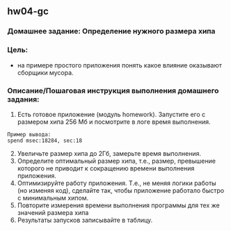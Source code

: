 ## hw04-gc

### Домашнее задание: Определение нужного размера хипа

### Цель:
- на примере простого приложения понять какое влияние оказывают сборщики мусора.

### Описание/Пошаговая инструкция выполнения домашнего задания:
1) Есть готовое приложение (модуль homework). Запустите его с размером хипа 256 Мб и посмотрите в логе время выполнения.
``` 
Пример вывода:
spend msec:18284, sec:18
```
2) Увеличьте размер хипа до 2Гб, замерьте время выполнения.
3) Определите оптимальный размер хипа, т.е., размер, превышение которого не приводит к сокращению времени выполнения приложения.
4) Оптимизируйте работу приложения. Т.е., не меняя логики работы (но изменяя код), сделайте так, чтобы приложение работало быстро с минимальным хипом. 
5) Повторите измерения времени выполнения программы для тех же значений размера хипа
6) Результаты запусков записывайте в таблицу.
